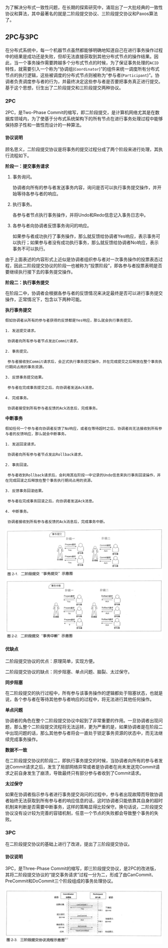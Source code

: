 为了解决分布式一致性问题，在长期的探索研究中，涌现出了一大批经典的一致性协议和算法，其中最著名的就是二阶段提交协议、三阶段提交协议和Paxos算法了。

## 2PC与3PC

在分布式系统中，每一个机器节点虽然都能够明确地知道自己在进行事务操作过程中的结果是成功还是失败，但却无法直接获取到其他分布式节点的操作结果。因此，当一个事务操作需要跨越多个分布式节点的时候，为了保证事务处理的`ACID`特性，就需要引入一个称为“协调组(`Coordinator`)”的组件来统一调度所有分布式节点的执行逻辑，这些被调度的分布式节点则被称为“参与者(`Participant`)”。协调者负责调度参与者的行为，并最终决定这些参与者是否要把事务真正进行提交。基于这个思想，衍生出了二阶段提交和三阶段提交两种协议。

### 2PC

2PC，是Two-Phase Commit的缩写，即二阶段提交，是计算机网络尤其是在数据库领域内，为了使基于分布式系统架构下的所有节点在进行事务处理过程中能够保持原子性和一致性而设计的一种算法。

#### 协议说明

顾名思义，二阶段提交协议是将事务的提交过程分成了两个阶段来进行处理，其执行流程如下。

**阶段一：提交事务请求**

1. 事务询问。

   协调者向所有的参与者发送事务内容，询问是否可以执行事务提交操作，并开始等待各参与者的响应。
   
2. 执行事务。

   各参与者节点执行事务操作，并将Undo和Redo信息记入事务日志中。
   
3. 各参与者向协调者反馈事务询问的响应。

   如果参与者成功执行了事务操作，那么就反馈给协调者Yes响应，表示事务可以执行；如果参与者没有成功执行事务，那么就反馈给协调者No响应，表示事务不可以执行。
   
由于上面表述的内容形式上近似是协调者组织参与者对一次事务操作的投票表态过程，因此二阶段提交协议的阶段一也被称为“投票阶段”，即各参与者投票表明是否要继续执行接下去的事务提交操作。

**阶段二：执行事务提交**

在阶段二中，协调者会根据各参与者的反馈情况来决定最终是否可以进行事务提交操作，正常情况下，包含以下两种可能。

**执行事务提交**

	假如协调者从所有的参与者获得的反馈都是Yes响应，那么就会执行事务提交。
	
	1. 发送提交请求。

	 协调者向所有参与者节点发出Commit请求。
	 
	2. 事务提交。

	 参与者接收到Commit请求后，会正式执行事务提交操作，并在完成提交之后释放在整个事务执行期间占用的事务资源。
	 
	3. 反馈事务提交结果。

	 参与者在完成事务提交之后，向协调者发送Ack消息。
	 
	4. 完成事务。

	 协调者接受到所有参与者反馈的Ack消息后，完成事务。
	 
**中断事务**

	假如任何一个参与者向协调者反馈了No响应，或者在等待超时之后，协调者尚无法接收到所有参与者的反馈响应，那么就会中断事务。
	
	1. 发送回滚请求。

	 协调者向所有参与者节点发出Rollback请求。
	 
	2. 事务回滚。

	 参与者收到Rollback请求后，会利用其在阶段一中记录的Undo信息来执行事务回滚操作，并在完成回滚之后释放在整个事务执行期间占用的资源。
	 
	3. 反馈事务回滚结果。
	 
	 参与者在完成事务回滚之后，向协调者发送Ack消息。
	 
	4. 中断事务。

	 协调者接收到所有参与者反馈的Ack消息后，完成事务中断。
	
	
![](https://github.com/maoyunfei/static-sources/blob/master/2PC.jpeg?raw=true)

#### 优缺点

二阶段提交协议的优点：原理简单，实现方便。

二阶段提交协议的缺点：同步阻塞、单点问题、脑裂、太过保守。

**同步阻塞**
 
  在二阶段提交的执行过程中，所有参与该事务操作的逻辑都处于阻塞状态，也就是说，各个参与者在等待其他参与者响应的过程中，将无法进行其他任何操作。
  
**单点问题**

  协调者的角色在整个二阶段提交协议中起到了非常重要的作用。一旦协调者出现问题，那么整个二阶段提交流程将无法运转，更为严重的是，如果协调者是在阶段二中出现问题的话，那么其他参与者将会一直处于锁定事务资源的状态中，而无法继续完成事务操作。
  
**数据不一致**

  在二阶段提交协议的阶段二，即执行事务提交的时候，当协调者向所有的参与者发送Commit请求之后，发生了局部网络异常或者是协调者在尚未发送完Commit请求之前自身发生了崩溃，导致最终只有部分参与者收到了Commit请求。
  
**太过保守**

  如果在协调者指示参与者进行事务提交询问的过程中，参与者出现故障而导致协调者始终无法获取到所有参与者的响应信息的话，这时协调者只能依靠其自身的超时机制来判断是否需要中断事务，这样的策略显得比较保守。换句话说，二阶段提交协议没有设计较为完善的容错机制，任意一个节点的失败都会导致整个事务的失败。
  
### 3PC

在二阶段提交协议的基础上进行了改进，提出了三阶段提交协议。

#### 协议说明

3PC，是Three-Phase Commit的缩写，即三阶段提交协议，是2PC的改进版，其将二阶段提交协议的“提交事务请求”过程一分为二，形成了由CanCommit、PreCommit和DoCommit三个阶段组成的事务处理协议。

![](https://github.com/maoyunfei/static-sources/blob/master/3PC.jpeg?raw=true)

